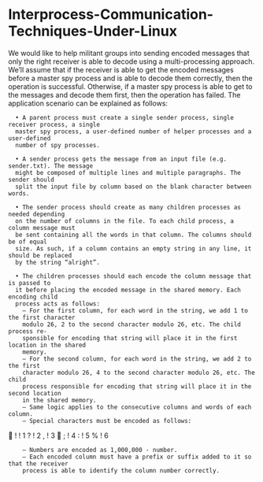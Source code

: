 # Interprocess-Communication-Techniques-Under-Linux
We would like to help militant groups into sending encoded messages that only the right
receiver is able to decode using a multi-processing approach. We’ll assume that if the
receiver is able to get the encoded messages before a master spy process and is able to
decode them correctly, then the operation is successful. Otherwise, if a master spy process
is able to get to the messages and decode them first, then the operation has failed.
The application scenario can be explained as follows:

      • A parent process must create a single sender process, single receiver process, a single
      master spy process, a user-defined number of helper processes and a user-defined
      number of spy processes.
      
      • A sender process gets the message from an input file (e.g. sender.txt). The message
      might be composed of multiple lines and multiple paragraphs. The sender should
      split the input file by column based on the blank character between words.

      • The sender process should create as many children processes as needed depending
      on the number of columns in the file. To each child process, a column message must
      be sent containing all the words in that column. The columns should be of equal
      size. As such, if a column contains an empty string in any line, it should be replaced
      by the string “alright”.

      • The children processes should each encode the column message that is passed to
      it before placing the encoded message in the shared memory. Each encoding child
      process acts as follows:
        – For the first column, for each word in the string, we add 1 to the first character
        modulo 26, 2 to the second character modulo 26, etc. The child process re-
        sponsible for encoding that string will place it in the first location in the shared
        memory.
        – For the second column, for each word in the string, we add 2 to the first
        character modulo 26, 4 to the second character modulo 26, etc. The child
        process responsible for encoding that string will place it in the second location
        in the shared memory.
        – Same logic applies to the consecutive columns and words of each column.
        – Special characters must be encoded as follows:
        ! ! 1 ? ! 2 , ! 3
        ; ! 4 : ! 5 % ! 6

        – Numbers are encoded as 1,000,000 - number.
        – Each encoded column must have a prefix or suffix added to it so that the receiver
        process is able to identify the column number correctly.
